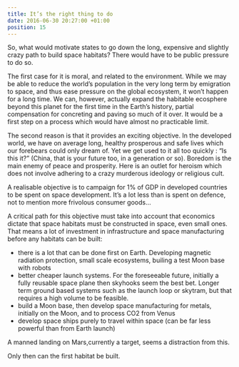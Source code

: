 ```yaml
---
title: It’s the right thing to do
date: 2016-06-30 20:27:00 +01:00
position: 15
---
```


So, what would motivate states to go down the long, expensive and slightly crazy path to build space habitats? There would have to be public pressure to do so.

The first case for it is moral, and related to the environment. While we may be able to reduce the world’s population in the very long term by emigration to space, and thus ease pressure on the global ecosystem, it won’t happen for a long time. We can, however, actually expand the habitable ecosphere beyond this planet for the first time in the Earth’s history, partial compensation for concreting and paving so much of it over. It would be a first step on a process which would have almost no practicable limit.

The second reason is that it provides an exciting objective. In the developed world, we have on average long, healthy prosperous and safe lives which our forebears could only dream of. Yet we get used to it all too quickly : “Is this it?” (China, that is your future too, in a generation or so). Boredom is the main enemy of peace and prosperity. Here is an outlet for heroism which does not involve adhering to a crazy murderous ideology or religious cult.

A realisable objective is to campaign for 1% of GDP in developed countries to be spent on space development. It’s a lot less than is spent on defence, not to mention more frivolous consumer goods…

A critical path for this objective must take into account that economics dictate that space habitats must be constructed in space, even small ones. That means a lot of investment in infrastructure and space manufacturing before any habitats can be built:
- there is a lot that can be done first on Earth. Developing magnetic radiation protection, small scale ecosystems, builing a test Moon base with robots
- better cheaper launch systems. For the foreseeable future, initially a fully reusable space plane then skyhooks seem the best bet. Longer term ground based systems such as the launch loop or skytram, but that requires a high volume to be feasible. 
- build a Moon base, then develop space manufacturing for metals, initially on the Moon, and to process CO2 from Venus
- develop space ships purely to travel within space (can be far less powerful than from Earth launch) 

A manned landing on Mars,currently a target, seems a distraction from this. 

Only then can the first habitat be built. 
